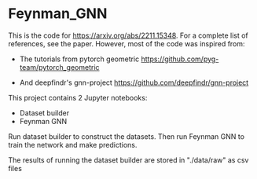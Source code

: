 # Feynman_GNN
This is the code for https://arxiv.org/abs/2211.15348. For a complete list of references, see the paper. However, most of the code was inspired from:

* The tutorials from pytorch geometric
https://github.com/pyg-team/pytorch_geometric

* And deepfindr's gnn-project
https://github.com/deepfindr/gnn-project

This project contains 2 Jupyter notebooks:

* Dataset builder
* Feynman GNN

Run dataset builder to construct the datasets. Then run Feynman GNN to train the network and make predictions. 

The results of running the dataset builder are stored in "./data/raw" as csv files